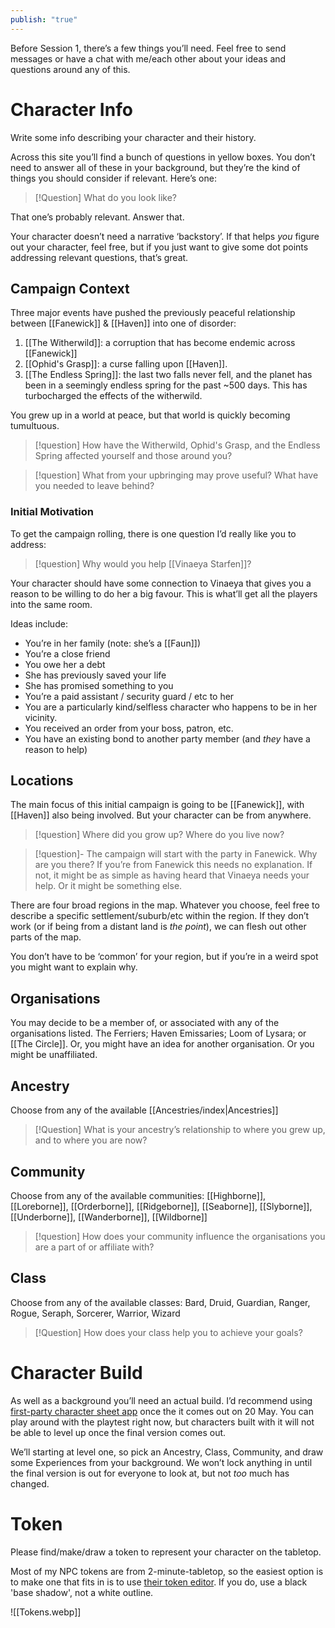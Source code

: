 ```yaml
---
publish: "true"
---
```

Before Session 1, there’s a few things you’ll need. Feel free to send messages or have a chat with me/each other about your ideas and questions around any of this.
# Character Info
Write some info describing your character and their history.

Across this site you’ll find a bunch of questions in yellow boxes. You don’t need to answer all of these in your background, but they’re the kind of things you should consider if relevant. Here’s one:

> [!Question] What do you look like?

That one’s probably relevant. Answer that.

Your character doesn’t need a narrative ‘backstory’. If that helps *you* figure out your character, feel free, but if you just want to give some dot points addressing relevant questions, that’s great. 
## Campaign Context
Three major events have pushed the previously peaceful relationship between [[Fanewick]] & [[Haven]] into one of disorder:
1. [[The Witherwild]]: a corruption that has become endemic across [[Fanewick]] 
2. [[Ophid's Grasp]]: a curse falling upon [[Haven]].
3. [[The Endless Spring]]: the last two falls never fell, and the planet has been in a seemingly endless spring for the past ~500 days. This has turbocharged the effects of the witherwild.

You grew up in a world at peace, but that world is quickly becoming tumultuous.

> [!question] How have the Witherwild, Ophid's Grasp, and the Endless Spring affected yourself and those around you?

> [!question] What from your upbringing may prove useful? What have you needed to leave behind?
### Initial Motivation
To get the campaign rolling, there is one question I’d really like you to address:

> [!question] Why would you help [[Vinaeya Starfen]]?

Your character should have some connection to Vinaeya that gives you a reason to be willing to do her a big favour. This is what’ll get all the players into the same room.

Ideas include:
* You’re in her family (note: she’s a [[Faun]]) 
* You’re a close friend
* You owe her a debt
* She has previously saved your life
* She has promised something to you
* You’re a paid assistant / security guard / etc to her
* You are a particularly kind/selfless character who happens to be in her vicinity.
* You received an order from your boss, patron, etc.
* You have an existing bond to another party member (and *they* have a reason to help)
## Locations
The main focus of this initial campaign is going to be [[Fanewick]], with [[Haven]] also being involved. But your character can be from anywhere. 

> [!question] Where did you grow up? Where do you live now?

> [!question]- The campaign will start with the party in Fanewick. Why are you there?
> If you’re from Fanewick this needs no explanation.
>If not, it might be as simple as having heard that Vinaeya needs your help. Or it might be something else.

There are four broad regions in the map. Whatever you choose, feel free to describe a specific settlement/suburb/etc within the region. If they don’t work (or if being from a distant land is *the point*), we can flesh out other parts of the map.

You don’t have to be ‘common’ for your region, but if you’re in a weird spot you might want to explain why.
##  Organisations
You may decide to be a member of, or associated with any of the organisations listed. The Ferriers; Haven Emissaries; Loom of Lysara; or [[The Circle]]. Or, you might have an idea for another organisation. Or you might be unaffiliated.
## Ancestry
Choose from any of the available [[Ancestries/index|Ancestries]]

> [!Question] What is your ancestry’s relationship to where you grew up, and to where you are now?
## Community
Choose from any of the available communities: [[Highborne]], [[Loreborne]], [[Orderborne]], [[Ridgeborne]], [[Seaborne]], [[Slyborne]], [[Underborne]], [[Wanderborne]], [[Wildborne]]
> [!question] How does your community influence the organisations you are a part of or affiliate with?
## Class
Choose from any of the available classes: Bard, Druid, Guardian, Ranger, Rogue, Seraph, Sorcerer, Warrior, Wizard

> [!Question] How does your class help you to achieve your goals?
# Character Build
As well as a background you’ll need an actual build. I’d recommend using [first-party character sheet app](https://app.demiplane.com/characters) once the it comes out on 20 May. You can play around with the playtest right now, but characters built with it will not be able to level up once the final version comes out.

We’ll starting at level one, so pick an Ancestry, Class, Community, and draw some Experiences from your background. We won’t lock anything in until the final version is out for everyone to look at, but not *too* much has changed.
# Token
Please find/make/draw a token to represent your character on the tabletop.

Most of my NPC tokens are from 2-minute-tabletop, so the easiest option is to make one that fits in is to use [their token editor](https://tools.2minutetabletop.com).  If you do, use a black 'base shadow', not a white outline.

![[Tokens.webp]]
